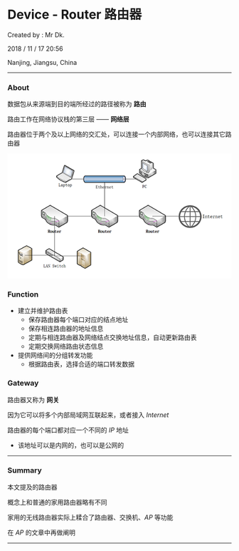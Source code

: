 # Device - Router 路由器

Created by : Mr Dk.

2018 / 11 / 17 20:56

Nanjing, Jiangsu, China

---

### About

数据包从来源端到目的端所经过的路径被称为 __路由__

路由工作在网络协议栈的第三层 —— __网络层__

路由器位于两个及以上网络的交汇处，可以连接一个内部网络，也可以连接其它路由器

![router](../img/router.png)

### Function

* 建立并维护路由表
  * 保存路由器每个端口对应的结点地址
  * 保存相连路由器的地址信息
  * 定期与相连路由器及网络结点交换地址信息，自动更新路由表
  * 定期交换网络路由状态信息
* 提供网络间的分组转发功能
  * 根据路由表，选择合适的端口转发数据

### Gateway

路由器又称为 __网关__

因为它可以将多个内部局域网互联起来，或者接入 _Internet_

路由器的每个端口都对应一个不同的 _IP_ 地址

- 该地址可以是内网的，也可以是公网的

---

### Summary

本文提及的路由器

概念上和普通的家用路由器略有不同

家用的无线路由器实际上糅合了路由器、交换机、_AP_ 等功能

在 _AP_ 的文章中再做阐明

---

